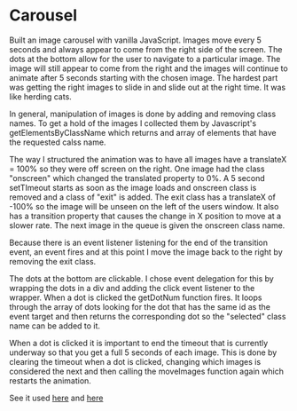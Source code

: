 # Carousel
Built an image carousel with vanilla JavaScript. Images move every 5 seconds and always appear to come from the right side of the screen. The dots at the bottom allow for the user to navigate to a particular image. The image will still appear to come from the right and the images will continue to animate after 5 seconds starting with the chosen image. The hardest part was getting the right images to slide in and slide out at the right time. It was like herding cats.

In general, manipulation of images is done by adding and removing class names. To get a hold of the images I collected them by Javascript's getElementsByClassName which returns and array of elements that have the requested calss name. 

The way I structured the animation was to have all images have a translateX = 100% so they were off screen on the right. One image had the class "onscreen" which changed the translated property to 0%.  A  5 second setTImeout starts as soon as the image loads and onscreen class is removed and a class of "exit" is added. The exit class has a translateX of -100% so the image will be unseen on the left of the users window. It also has a transition property that causes the change in X position to move at a slower rate. The next image in the queue is given the onscreen class name.

Because there is an event listener listening for the end of the transition event, an event fires and at this point I move the image back to the right by removing the exit class.

The dots at the bottom are clickable. I chose event delegation for this by wrapping the dots in a div and adding the click event listener to the wrapper.  When a dot is clicked the getDotNum function fires.  It loops through the array of dots looking for the dot that has the same id as the event target and then returns the corresponding dot so the "selected" class name can be added to it. 

When a dot is clicked it is important to end the timeout that is currently underway so that you get a full 5 seconds of each image.  This is done by clearing the timeout when a dot is clicked, changing which images is considered the next and then calling the moveImages function again which restarts the animation. 

See it used <a href="https://eat-local-pledge.herokuapp.com/" target="_blank">here</a>  and <a href="http://mwiseman.com/projects/carousel/" target="_blank">here
